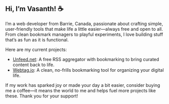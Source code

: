 ## Hi, I’m Vasanth! ☕

I’m a web developer from Barrie, Canada, passionate about crafting simple, user-friendly tools that make life a little easier—always free and open to all. From clean bookmark managers to playful experiments, I love building stuff that’s as fun as it is functional.

Here are my current projects:
- [Unfeed.net](https://unfeed.net): A free RSS aggregator with bookmarking to bring curated content back to life.
- [Webtag.io](https://webtag.io): A clean, no-frills bookmarking tool for organizing your digital life.

If my work has sparked joy or made your day a bit easier, consider buying me a coffee—it means the world to me and helps fuel more projects like these. Thank you for your support!

